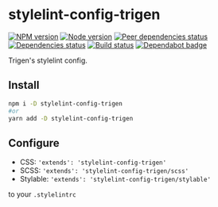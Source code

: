# stylelint-config-trigen

[![NPM version][npm]][npm-url]
[![Node version][node]][node-url]
[![Peer dependencies status][peer-deps]][peer-deps-url]
[![Dependencies status][deps]][deps-url]
[![Build status][build]][build-url]
[![Dependabot badge][dependabot]][dependabot-url]

[npm]: https://img.shields.io/npm/v/stylelint-config-trigen.svg
[npm-url]: https://npmjs.com/package/stylelint-config-trigen

[node]: https://img.shields.io/node/v/stylelint-config-trigen.svg
[node-url]: https://nodejs.org

[peer-deps]: https://david-dm.org/TrigenSoftware/stylelint-config-trigen/peer-status.svg
[peer-deps-url]: https://david-dm.org/TrigenSoftware/stylelint-config-trigen?type=peer

[deps]: https://david-dm.org/TrigenSoftware/stylelint-config-trigen.svg
[deps-url]: https://david-dm.org/TrigenSoftware/stylelint-config-trigen

[build]: http://img.shields.io/travis/com/TrigenSoftware/stylelint-config-trigen.svg
[build-url]: https://travis-ci.com/TrigenSoftware/stylelint-config-trigen

[dependabot]: https://api.dependabot.com/badges/status?host=github&repo=TrigenSoftware/stylelint-config-trigen
[dependabot-url]: https://dependabot.com/

Trigen's stylelint config.

## Install

```bash
npm i -D stylelint-config-trigen
#or
yarn add -D stylelint-config-trigen
```

## Configure

- CSS: `'extends': 'stylelint-config-trigen'`
- SCSS: `'extends': 'stylelint-config-trigen/scss'`
- Stylable: `'extends': 'stylelint-config-trigen/stylable'`

to your `.stylelintrc`
